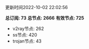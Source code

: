 更新时间2022-10-02 22:02:56

**总订阅: 73**
**总节点: 2666**
**有效节点: 725**
- v2ray节点: 262
- ss节点: 420
- trojan节点: 43
